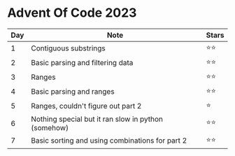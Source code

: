 # Advent Of Code 2023

| Day | Note                                                | Stars        |
| --- | --------------------------------------------------- | ------------ |
| 1   | Contiguous substrings                               | :star::star: |
| 2   | Basic parsing and filtering data                    | :star::star: |
| 3   | Ranges                                              | :star::star: |
| 4   | Basic parsing and ranges                            | :star::star: |
| 5   | Ranges, couldn't figure out part 2                  | :star:       |
| 6   | Nothing special but it ran slow in python (somehow) | :star::star: |
| 7   | Basic sorting and using combinations for part 2     | :star::star: |
